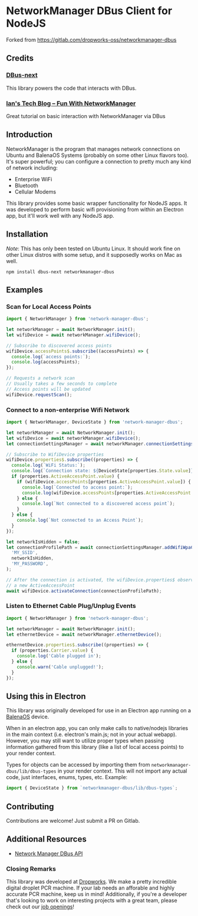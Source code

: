 # NetworkManager DBus Client for NodeJS

Forked from https://gitlab.com/dropworks-oss/networkmanager-dbus

## Credits

### [DBus-next](https://github.com/dbusjs/node-dbus-next)

This library powers the code that interacts with DBus.

### [Ian's Tech Blog – Fun With NetworkManager](http://cheesehead-techblog.blogspot.com/2012/09/dbus-tutorial-fun-with-network-manager.html)

Great tutorial on basic interaction with NetworkManager via DBus

## Introduction

NetworkManager is the program that manages network connections on Ubuntu and BalenaOS Systems (probably on some other Linux flavors too).
It's super powerful; you can configure a connection to pretty much any kind of network including:

- Enterprise WiFi
- Bluetooth
- Cellular Modems

This library provides some basic wrapper functionality for NodeJS apps. It was developed to perform basic wifi provisioning from within
an Electron app, but it'll work well with any NodeJS app.

## Installation

_Note_: This has only been tested on Ubuntu Linux. It should work fine on other Linux distros with some setup, and it supposedly works on Mac as well.

```terminal
npm install dbus-next networkmanager-dbus
```

## Examples

### Scan for Local Access Points

```typescript
import { NetworkManager } from 'network-manager-dbus';

let networkManager = await NetworkManager.init();
let wifiDevice = await networkManager.wifiDevice();

// Subscribe to discovered access points
wifiDevice.accessPoints$.subscribe((accessPoints) => {
  console.log(`access points:`);
  console.log(accessPoints);
});

// Requests a network scan
// Usually takes a few seconds to complete
// Access points will be updated
wifiDevice.requestScan();
```

### Connect to a non-enterprise Wifi Network

```typescript
import { NetworkManager, DeviceState } from 'network-manager-dbus';

let networkManager = await NetworkManager.init();
let wifiDevice = await networkManager.wifiDevice();
let connectionSettingsManager = await networkManager.connectionSettingsManager();

// Subscribe to WifiDevice properties
wifiDevice.properties$.subscribe((properties) => {
  console.log(`WiFi Status:`);
  console.log(`Connection state: ${DeviceState[properties.State.value]}`);
  if (properties.ActiveAccessPoint.value) {
    if (wifiDevice.accessPoints[properties.ActiveAccessPoint.value]) {
      console.log(`Connected to access point:`);
      console.log(wifiDevice.accessPoints[properties.ActiveAccessPoint.value]);
    } else {
      console.log(`Not connected to a discovered access point`);
    }
  } else {
    console.log(`Not connected to an Access Point`);
  }
});

let networkIsHidden = false;
let connectionProfilePath = await connectionSettingsManager.addWifiWpaConnection(
  'MY_SSID',
  networkIsHidden,
  'MY_PASSWORD',
);

// After the connection is activated, the wifiDevice.properties$ observable will update with
// a new ActiveAccessPoint
await wifiDevice.activateConnection(connectionProfilePath);
```

### Listen to Ethernet Cable Plug/Unplug Events

```typescript
import { NetworkManager } from 'network-manager-dbus';

let networkManager = await NetworkManager.init();
let ethernetDevice = await networkManager.ethernetDevice();

ethernetDevice.properties$.subscribe((properties) => {
  if (properties.Carrier.value) {
    console.log('Cable plugged in');
  } else {
    console.warn('Cable unplugged!');
  }
});
```

## Using this in Electron

This library was originally developed for use in an Electron app running on a [BalenaOS](https://www.balena.io/os/) device.

When in an electron app, you can only make calls to native/nodejs libraries in the main context (i.e. electron's main.js; not in your actual webapp).
However, you may still want to utilize proper types when passing information gathered from this library (like a list of local access points) to your render context.

Types for objects can be accessed by importing them from `networkmanager-dbus/lib/dbus-types` in your render context. This will not import any actual code,
just interfaces, enums, types, etc. Example:

```typescript
import { DeviceState } from `networkmanager-dbus/lib/dbus-types`;
```

## Contributing

Contributions are welcome! Just submit a PR on Gitlab.

## Additional Resources

- [Network Manager DBus API](https://developer.gnome.org/NetworkManager/stable/spec.html)

### Closing Remarks

This library was developed at [Dropworks](https://www.dropworks.com/introducing-continuum). We make a pretty incredible digital droplet PCR machine. If your lab needs an afforable and highly accurate PCR machine, keep us in mind! Additionally, if you're a developer that's looking to work on interesting projects with a great team, please check out our [job openings](https://www.dropworks.com/careers)!

